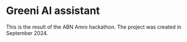 # Greeni AI assistant

This is the result of the ABN Amro hackathon. The project was created in September 2024.
